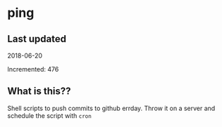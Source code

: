 # ping

## Last updated
2018-06-20

Incremented: 476

## What is this??
Shell scripts to push commits to github errday. Throw it on a server and schedule the script with `cron`
